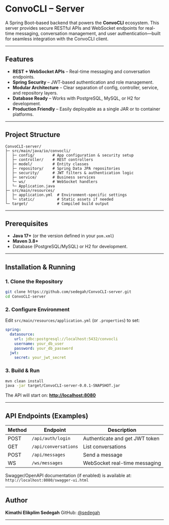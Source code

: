 # ConvoCLI – Server

A Spring Boot–based backend that powers the **ConvoCLI** ecosystem.
This server provides secure RESTful APIs and WebSocket endpoints for real-time messaging, conversation management, and user authentication—built for seamless integration with the ConvoCLI client.

---

## Features

* **REST + WebSocket APIs** – Real-time messaging and conversation endpoints.
* **Spring Security** – JWT-based authentication and role management.
* **Modular Architecture** – Clear separation of config, controller, service, and repository layers.
* **Database Ready** – Works with PostgreSQL, MySQL, or H2 for development.
* **Production Friendly** – Easily deployable as a single JAR or to container platforms.

---

## Project Structure

```
ConvoCLI-server/
├─ src/main/java/io/convocli/
│  ├─ config/        # App configuration & security setup
│  ├─ controller/    # REST controllers
│  ├─ model/         # Entity classes
│  ├─ repository/    # Spring Data JPA repositories
│  ├─ security/      # JWT filters & authentication logic
│  ├─ service/       # Business services
│  └─ ws/            # WebSocket handlers
│  └─ Application.java
├─ src/main/resources/
│  ├─ application.yml  # Environment-specific settings
│  └─ static/          # Static assets if needed
└─ target/             # Compiled build output
```

---

## Prerequisites

* **Java 17+** (or the version defined in your `pom.xml`)
* **Maven 3.8+**
* Database (PostgreSQL/MySQL) or H2 for development.

---

## Installation & Running

### 1. Clone the Repository

```bash
git clone https://github.com/sedegah/ConvoCLI-server.git
cd ConvoCLI-server
```

### 2. Configure Environment

Edit `src/main/resources/application.yml` (or `.properties`) to set:

```yaml
spring:
  datasource:
    url: jdbc:postgresql://localhost:5432/convocli
    username: your_db_user
    password: your_db_password
  jwt:
    secret: your_jwt_secret
```

### 3. Build & Run

```bash
mvn clean install
java -jar target/ConvoCLI-server-0.0.1-SNAPSHOT.jar
```

The API will start on: **[http://localhost:8080](http://localhost:8080)**

---

## API Endpoints (Examples)

| Method | Endpoint             | Description                    |
| ------ | -------------------- | ------------------------------ |
| POST   | `/api/auth/login`    | Authenticate and get JWT token |
| GET    | `/api/conversations` | List conversations             |
| POST   | `/api/messages`      | Send a message                 |
| WS     | `/ws/messages`       | WebSocket real-time messaging  |

Swagger/OpenAPI documentation (if enabled) is available at:
`http://localhost:8080/swagger-ui.html`

---

## Author

**Kimathi Elikplim Sedegah**
GitHub: [@sedegah](https://github.com/sedegah)

---

